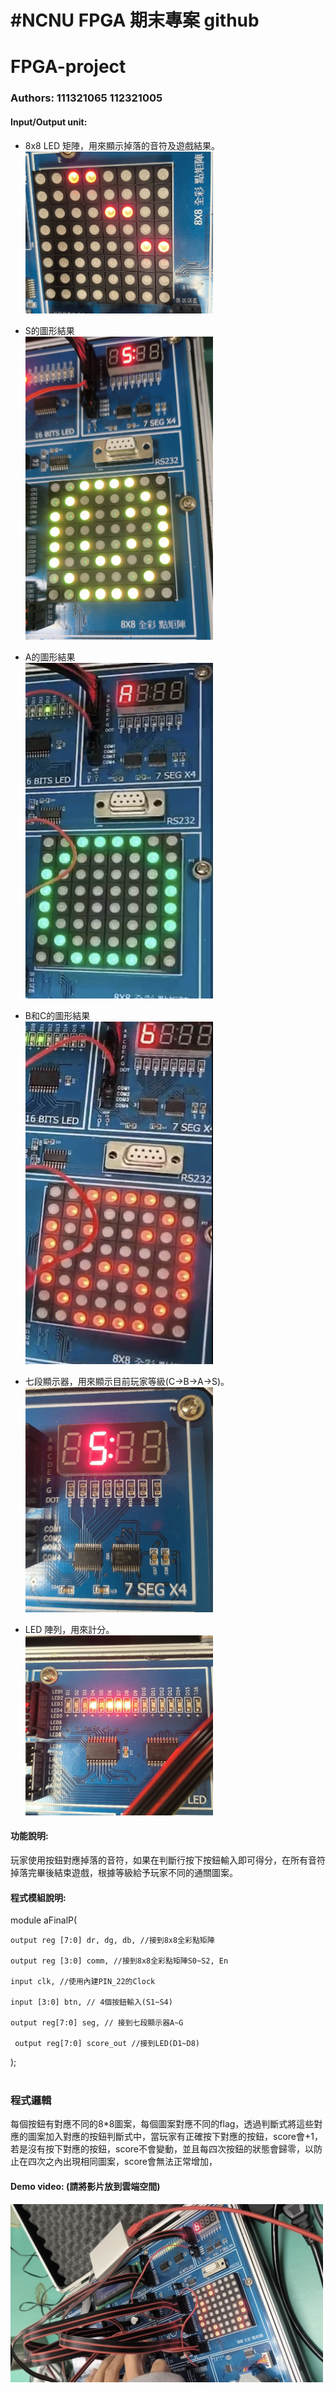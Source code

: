 
#NCNU FPGA 期末專案 github 
==

# FPGA-project
### Authors: 111321065 112321005

#### Input/Output unit:<br>
* 8x8 LED 矩陣，用來顯示掉落的音符及遊戲結果。<br>
<img src="https://github.com/TT-0x/-FPGA-project/blob/main/image/8x8.jpg" width="300"/><br>
* S的圖形結果<br>
<img src="https://github.com/TT-0x/-FPGA-project/blob/main/image/smile.jpg" width="300"/><br>
* A的圖形結果<br>
<img src="https://github.com/TT-0x/-FPGA-project/blob/main/image/A.jpg" width="300"/><br>
* B和C的圖形結果<br>
<img src="https://github.com/TT-0x/-FPGA-project/blob/main/image/B.jpg" width="300"/><br>


* 七段顯示器，用來顯示目前玩家等級(C->B->A->S)。<br>
<img src="https://github.com/TT-0x/-FPGA-project/blob/main/image/S.jpg" width="300"/><br>
* LED 陣列，用來計分。<br>
<img src="https://github.com/TT-0x/-FPGA-project/blob/main/image/LED.jpg" width="300"/><br>

#### 功能說明:<br>
玩家使用按鈕對應掉落的音符，如果在判斷行按下按鈕輸入即可得分，在所有音符掉落完畢後結束遊戲，根據等級給予玩家不同的通關圖案。<br>

#### 程式模組說明:<br>
module aFinalP(

    output reg [7:0] dr, dg, db, //接到8x8全彩點矩陣

    output reg [3:0] comm, //接到8x8全彩點矩陣S0~S2, En

    input clk, //使用內建PIN_22的Clock

    input [3:0] btn, // 4個按鈕輸入(S1~S4)

    output reg[7:0] seg, // 接到七段顯示器A~G
	 
	 output reg[7:0] score_out //接到LED(D1~D8)

); <br><br>
### 程式邏輯 <br>

每個按鈕有對應不同的8*8圖案，每個圖案對應不同的flag，透過判斷式將這些對應的圖案加入對應的按鈕判斷式中，當玩家有正確按下對應的按鈕，score會+1，若是沒有按下對應的按鈕，score不會變動，並且每四次按鈕的狀態會歸零，以防止在四次之內出現相同圖案，score會無法正常增加，


#### Demo video: (請將影片放到雲端空間)
<a href="https://drive.google.com/file/d/1RoNtYn-g49q59MoznQ-JOECaN_Ku3A1C/view?usp=sharing" title="Demo Video"><img src="https://github.com/TT-0x/-FPGA-project/blob/main/image/demoVideo.jpg" alt="Demo Video" width="500"/></a>
